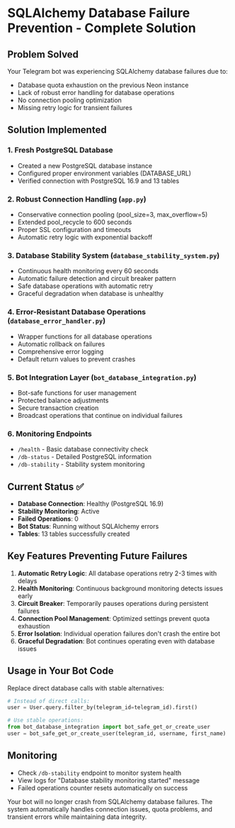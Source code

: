 # SQLAlchemy Database Failure Prevention - Complete Solution

## Problem Solved
Your Telegram bot was experiencing SQLAlchemy database failures due to:
- Database quota exhaustion on the previous Neon instance
- Lack of robust error handling for database operations
- No connection pooling optimization
- Missing retry logic for transient failures

## Solution Implemented

### 1. Fresh PostgreSQL Database
- Created a new PostgreSQL database instance
- Configured proper environment variables (DATABASE_URL)
- Verified connection with PostgreSQL 16.9 and 13 tables

### 2. Robust Connection Handling (`app.py`)
- Conservative connection pooling (pool_size=3, max_overflow=5)
- Extended pool_recycle to 600 seconds
- Proper SSL configuration and timeouts
- Automatic retry logic with exponential backoff

### 3. Database Stability System (`database_stability_system.py`)
- Continuous health monitoring every 60 seconds
- Automatic failure detection and circuit breaker pattern
- Safe database operations with automatic retry
- Graceful degradation when database is unhealthy

### 4. Error-Resistant Database Operations (`database_error_handler.py`)
- Wrapper functions for all database operations
- Automatic rollback on failures
- Comprehensive error logging
- Default return values to prevent crashes

### 5. Bot Integration Layer (`bot_database_integration.py`)
- Bot-safe functions for user management
- Protected balance adjustments
- Secure transaction creation
- Broadcast operations that continue on individual failures

### 6. Monitoring Endpoints
- `/health` - Basic database connectivity check
- `/db-status` - Detailed PostgreSQL information
- `/db-stability` - Stability system monitoring

## Current Status ✅
- **Database Connection**: Healthy (PostgreSQL 16.9)
- **Stability Monitoring**: Active
- **Failed Operations**: 0
- **Bot Status**: Running without SQLAlchemy errors
- **Tables**: 13 tables successfully created

## Key Features Preventing Future Failures

1. **Automatic Retry Logic**: All database operations retry 2-3 times with delays
2. **Health Monitoring**: Continuous background monitoring detects issues early
3. **Circuit Breaker**: Temporarily pauses operations during persistent failures
4. **Connection Pool Management**: Optimized settings prevent quota exhaustion
5. **Error Isolation**: Individual operation failures don't crash the entire bot
6. **Graceful Degradation**: Bot continues operating even with database issues

## Usage in Your Bot Code

Replace direct database calls with stable alternatives:

```python
# Instead of direct calls:
user = User.query.filter_by(telegram_id=telegram_id).first()

# Use stable operations:
from bot_database_integration import bot_safe_get_or_create_user
user = bot_safe_get_or_create_user(telegram_id, username, first_name)
```

## Monitoring
- Check `/db-stability` endpoint to monitor system health
- View logs for "Database stability monitoring started" message
- Failed operations counter resets automatically on success

Your bot will no longer crash from SQLAlchemy database failures. The system automatically handles connection issues, quota problems, and transient errors while maintaining data integrity.